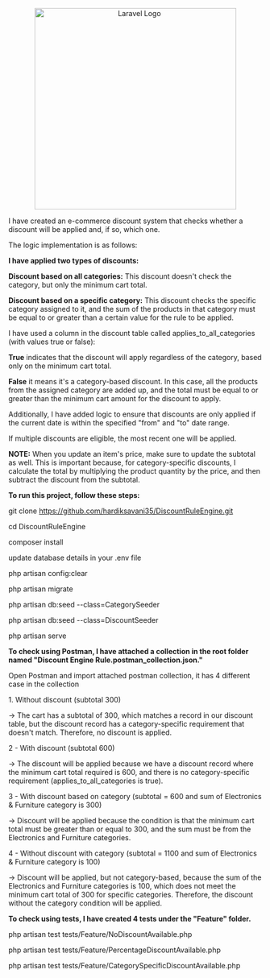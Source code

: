<p align="center"><a href="https://laravel.com" target="_blank"><img src="https://raw.githubusercontent.com/laravel/art/master/logo-lockup/5%20SVG/2%20CMYK/1%20Full%20Color/laravel-logolockup-cmyk-red.svg" width="400" alt="Laravel Logo"></a></p>
<p>I have created an e-commerce discount system that checks whether a discount will be applied and, if so, which one.</p>

<p>The logic implementation is as follows:</p>

<p><b>I have applied two types of discounts:</b></p>

<p><b>Discount based on all categories:</b> This discount doesn't check the category, but only the minimum cart total.</p>
<p><b>Discount based on a specific category:</b> This discount checks the specific category assigned to it, and the sum of the products in that category must be equal to or greater than a certain value for the rule to be applied.</p>
<p>I have used a column in the discount table called applies_to_all_categories (with values true or false):</p>

<p><b>True</b> indicates that the discount will apply regardless of the category, based only on the minimum cart total.</p>
<p><b>False</b> it means it's a category-based discount. In this case, all the products from the assigned category are added up, and the total must be equal to or greater than the minimum cart amount for the discount to apply.</p>

Additionally, I have added logic to ensure that discounts are only applied if the current date is within the specified "from" and "to" date range.

If multiple discounts are eligible, the most recent one will be applied.

<b>NOTE:</b> When you update an item's price, make sure to update the subtotal as well. This is important because, for category-specific discounts, I calculate the total by multiplying the product quantity by the price, and then subtract the discount from the subtotal.


<b>To run this project, follow these steps:</b>

git clone https://github.com/hardiksavani35/DiscountRuleEngine.git

cd DiscountRuleEngine

composer install

update database details in your .env file 

php artisan config:clear

php artisan migrate

php artisan db:seed --class=CategorySeeder

php artisan db:seed --class=DiscountSeeder

php artisan serve 


<b>To check using Postman, I have attached a collection in the root folder named "Discount Engine Rule.postman_collection.json."</b>

<p>Open Postman and import attached postman collection, it has 4 different case in the collection</p>
<p>1. Without discount (subtotal 300)</p>
<p>→ The cart has a subtotal of 300, which matches a record in our discount table, but the discount record has a category-specific requirement that doesn't match. Therefore, no discount is applied.</p>
<p>2 - With discount (subtotal 600)</p>
<p>→ The discount will be applied because we have a discount record where the minimum cart total required is 600, and there is no category-specific requirement (applies_to_all_categories is true).</p>
<p>3 - With discount based on category (subtotal = 600 and sum of Electronics & Furniture category is 300)</p>
<p>→ Discount will be applied because the condition is that the minimum cart total must be greater than or equal to 300, and the sum must be from the Electronics and Furniture categories.</p>
<p>4 - Without discount with category (subtotal = 1100 and sum of Electronics & Furniture category is 100)</p>
<p>→ Discount will be applied, but not category-based, because the sum of the Electronics and Furniture categories is 100, which does not meet the minimum cart total of 300 for specific categories. Therefore, the discount without the category condition will be applied.</p>

<b>To check using tests, I have created 4 tests under the "Feature" folder.</b>

<p>php artisan test tests/Feature/NoDiscountAvailable.php </p>
<p>php artisan test tests/Feature/PercentageDiscountAvailable.php</p>
<p>php artisan test tests/Feature/CategorySpecificDiscountAvailable.php</p>

